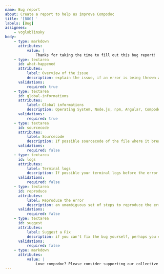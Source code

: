 ```yaml
---
name: Bug report
about: Create a report to help us improve Compodoc
title: '[BUG] '
labels: [Bug]
assignees:
    - vogloblinsky
body:
    - type: markdown
      attributes:
          value: |
              Thanks for taking the time to fill out this bug report!
    - type: textarea
      id: what-happened
      attributes:
          label: Overview of the issue
          description: explain the issue, if an error is being thrown a stack trace helps
      validations:
          required: true
    - type: textarea
      id: global-informations
      attributes:
          label: Global informations
          description: Operating System, Node.js, npm, Angular, Compodoc version(s)
      validations:
          required: true
    - type: textarea
      id: sourcecode
      attributes:
          label: Sourcecode
          description: If possible sourcecode of the file where it breaks
      validations:
          required: false
    - type: textarea
      id: logs
      attributes:
          label: Terminal logs
          description: If possible your terminal logs before the error
      validations:
          required: false
    - type: textarea
      id: reproduce
      attributes:
          label: Reproduce the error
          description: an unambiguous set of steps to reproduce the error, or link to a github repository
      validations:
          required: false
    - type: textarea
      id: suggest
      attributes:
          label: Suggest a Fix
          description: if you can't fix the bug yourself, perhaps you can point to what might be causing the problem (line of code or commit)
      validations:
          required: false
    - type: markdown
      attributes:
          value: |
              Love compodoc? Please consider supporting our collective : 👉  https://opencollective.com/compodoc/donate
---
```

